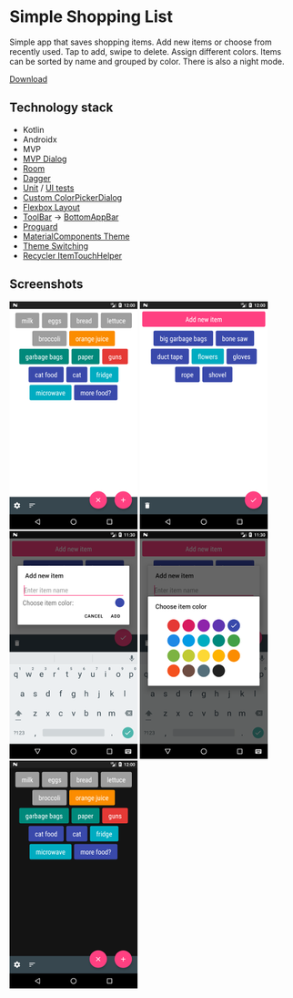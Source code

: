 # Simple Shopping List

Simple app that saves shopping items. Add new items or choose from recently used. Tap to add, swipe to delete. Assign different colors. Items can be sorted by name and grouped by color. There is also a night mode.

[Download](dev_files/app-debug.apk)

## Technology stack
- Kotlin
- Androidx
- MVP
- [MVP Dialog]
- [Room]
- [Dagger]
- [Unit] / [UI tests]
- [Custom ColorPickerDialog]
- [Flexbox Layout]
- [ToolBar] -> [BottomAppBar]
- [Proguard]
- [MaterialComponents Theme]
- [Theme Switching]
- [Recycler ItemTouchHelper]

## Screenshots

[![Main Screen][screen1th]][screen1]
[![Recent Items Screen][screen2th]][screen2]
[![Add Item Screen][screen3th]][screen3]
[![Choose Color Screen][screen4th]][screen4]
[![Night Mode][screen5th]][screen5]

[screen1th]: dev_files/screens/screen1_thumbnail.png
[screen1]: dev_files/screens/screen1.png
[screen2th]: dev_files/screens/screen2_thumbnail.png
[screen2]: dev_files/screens/screen2.png
[screen3th]: dev_files/screens/screen3_thumbnail.png
[screen3]: dev_files/screens/screen3.png
[screen4th]: dev_files/screens/screen4_thumbnail.png
[screen4]: dev_files/screens/screen4.png
[screen5th]: dev_files/screens/screen5_thumbnail.png
[screen5]: dev_files/screens/screen5.png

[MVP Dialog]: https://github.com/Razeeman/Android-SimpleShoppingList/tree/master/app/src/main/java/com/example/util/simpleshoppinglist/ui/additem
[Room]: https://github.com/Razeeman/Android-SimpleShoppingList/tree/master/app/src/main/java/com/example/util/simpleshoppinglist/data/db
[Dagger]: https://github.com/Razeeman/Android-SimpleShoppingList/tree/master/app/src/main/java/com/example/util/simpleshoppinglist/di
[Unit]: https://github.com/Razeeman/Android-SimpleShoppingList/tree/master/app/src/test/java/com/example/util/simpleshoppinglist
[UI tests]: https://github.com/Razeeman/Android-SimpleShoppingList/tree/master/app/src/androidTest/java/com/example/util/simpleshoppinglist
[Custom ColorPickerDialog]: https://github.com/Razeeman/Android-SimpleShoppingList/blob/master/app/src/main/java/com/example/util/simpleshoppinglist/ui/custom/ColorPickerDialog.kt
[Flexbox Layout]: https://github.com/Razeeman/Android-SimpleShoppingList/blob/master/app/src/main/java/com/example/util/simpleshoppinglist/ui/main/MainFragment.kt#L74
[ToolBar]: https://github.com/Razeeman/Android-SimpleShoppingList/blob/6d2e00c51171f0382314f1c9179024c2ce1265a8/app/src/main/res/layout/main_activity.xml#L11
[BottomAppBar]: https://github.com/Razeeman/Android-SimpleShoppingList/blob/master/app/src/main/res/layout/main_activity.xml#L22
[Proguard]: https://github.com/Razeeman/Android-SimpleShoppingList/blob/master/app/build.gradle#L25
[MaterialComponents Theme]: https://github.com/Razeeman/Android-SimpleShoppingList/blob/master/app/src/main/res/values/styles.xml#L3
[Theme Switching]: https://github.com/Razeeman/Android-SimpleShoppingList/blob/master/app/src/main/java/com/example/util/simpleshoppinglist/util/ThemeManager.kt
[Recycler ItemTouchHelper]: https://github.com/Razeeman/Android-SimpleShoppingList/blob/master/app/src/main/java/com/example/util/simpleshoppinglist/ui/main/MainFragment.kt#L81
